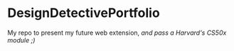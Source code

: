 # DesignDetectivePortfolio
My repo to present my future web extension, *and pass a Harvard's CS50x module ;)*
